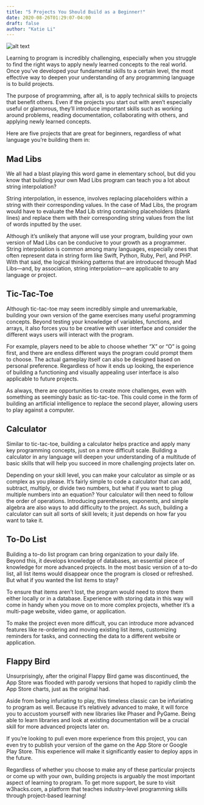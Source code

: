 ```yaml
---
title: "5 Projects You Should Build as a Beginner!"
date: 2020-08-26T01:29:07-04:00
draft: false
author: "Katie Li"
---
```

![alt text](https://cdn.ortexo.com/5Proj.PNG "Logo Title Text 1")

Learning to program is incredibly challenging, especially when you struggle to find the right ways to apply newly learned concepts to the real world. Once you’ve developed your fundamental skills to a certain level, the most effective way to deepen your understanding of any programming language is to build projects.

  

The purpose of programming, after all, is to apply technical skills to projects that benefit others. Even if the projects you start out with aren’t especially useful or glamorous, they’ll introduce important skills such as working around problems, reading documentation, collaborating with others, and applying newly learned concepts.

  

Here are five projects that are great for beginners, regardless of what language you’re building them in:

  

## Mad Libs

  

We all had a blast playing this word game in elementary school, but did you know that building your own Mad Libs program can teach you a lot about string interpolation?  
  
String interpolation, in essence, involves replacing placeholders within a string with their corresponding values. In the case of Mad Libs, the program would have to evaluate the Mad Lib string containing placeholders (blank lines) and replace them with their corresponding string values from the list of words inputted by the user.

  

Although it’s unlikely that anyone will use your program, building your own version of Mad Libs can be conducive to your growth as a programmer. String interpolation is common among many languages, especially ones that often represent data in string form like Swift, Python, Ruby, Perl, and PHP. With that said, the logical thinking patterns that are introduced through Mad Libs—and, by association, string interpolation—are applicable to any language or project.

  
  

## Tic-Tac-Toe

  

Although tic-tac-toe may seem incredibly simple and unremarkable, building your own version of the game exercises many useful programming concepts. Beyond testing your knowledge of variables, functions, and arrays, it also forces you to be creative with user interface and consider the different ways users will interact with the program.

  

For example, players need to be able to choose whether “X” or “O” is going first, and there are endless different ways the program could prompt them to choose. The actual gameplay itself can also be designed based on personal preference. Regardless of how it ends up looking, the experience of building a functioning and visually appealing user interface is also applicable to future projects.

  

As always, there are opportunities to create more challenges, even with something as seemingly basic as tic-tac-toe. This could come in the form of building an artificial intelligence to replace the second player, allowing users to play against a computer.

  
  

## Calculator

  

Similar to tic-tac-toe, building a calculator helps practice and apply many key programming concepts, just on a more difficult scale. Building a calculator in any language will deepen your understanding of a multitude of basic skills that will help you succeed in more challenging projects later on.

  

Depending on your skill level, you can make your calculator as simple or as complex as you please. It’s fairly simple to code a calculator that can add, subtract, multiply, or divide two numbers, but what if you want to plug multiple numbers into an equation? Your calculator will then need to follow the order of operations. Introducing parentheses, exponents, and simple algebra are also ways to add difficulty to the project. As such, building a calculator can suit all sorts of skill levels; it just depends on how far you want to take it.

  
  

## To-Do List

  

Building a to-do list program can bring organization to your daily life. Beyond this, it develops knowledge of databases, an essential piece of knowledge for more advanced projects. In the most basic version of a to-do list, all list items would disappear once the program is closed or refreshed. But what if you wanted the list items to stay?

  

To ensure that items aren’t lost, the program would need to store them either locally or in a database. Experience with storing data in this way will come in handy when you move on to more complex projects, whether it’s a multi-page website, video game, or application.

  

To make the project even more difficult, you can introduce more advanced features like re-ordering and moving existing list items, customizing reminders for tasks, and connecting the data to a different website or application.

  
  

## Flappy Bird

  

Unsurprisingly, after the original Flappy Bird game was discontinued, the App Store was flooded with parody versions that hoped to rapidly climb the App Store charts, just as the original had.

  

Aside from being infuriating to play, this timeless classic can be infuriating to program as well. Because it’s relatively advanced to make, it will force you to accustom yourself with new libraries like Phaser and PyGame. Being able to learn libraries and look at existing documentation will be a crucial skill for more advanced projects later on.

  

If you’re looking to pull even more experience from this project, you can even try to publish your version of the game on the App Store or Google Play Store. This experience will make it significantly easier to deploy apps in the future.

  
  
  
  

Regardless of whether you choose to make any of these particular projects or come up with your own, building projects is arguably the most important aspect of learning to program. To get more support, be sure to visit w3hacks.com, a platform that teaches industry-level programming skills through project-based learning!